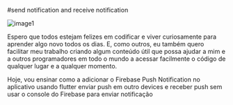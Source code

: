 #send notification and receive notification   

![image1](https://github.com/Jacob-dvlp/send-notification-and-receive-notification/blob/master/push_firebase.png)

 Espero que todos estejam felizes em codificar e viver curiosamente para aprender algo novo todos os dias. E, como outros, eu também quero facilitar meu trabalho criando algum conteúdo útil que possa ajudar a mim e a outros programadores em todo o mundo a acessar facilmente o código de qualquer lugar e a qualquer momento.

Hoje, vou ensinar como a adicionar o Firebase Push Notification no aplicativo usando flutter enviar  push em outro devices  e receber  push  sem usar o console do Firebase para enviar  notificação
